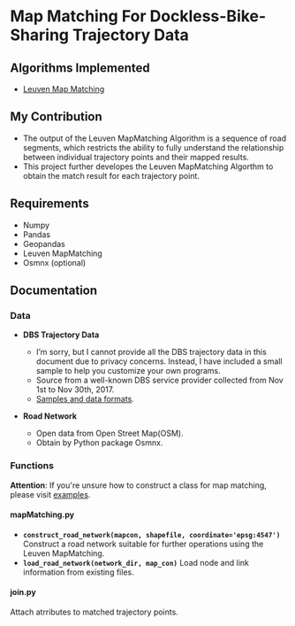 # Map Matching For Dockless-Bike-Sharing Trajectory Data
## Algorithms Implemented
- [Leuven Map Matching](https://leuvenmapmatching.readthedocs.io/en/latest/index.html)
## My Contribution
- The output of the Leuven MapMatching Algorithm is a sequence of road segments, which restricts the ability to fully understand the relationship between individual trajectory points and their mapped results.
- This project further developes the Leuven MapMatching Algorthm to obtain the match result for each trajectory point.
  
## Requirements
- Numpy
- Pandas
- Geopandas
- Leuven MapMatching
- Osmnx (optional)
  
## Documentation
### Data
- **DBS Trajectory Data**
  - I’m sorry, but I cannot provide all the DBS trajectory data in this document due to privacy concerns. Instead, I have included a small sample to help you customize your own programs.
  - Source from a well-known DBS service provider collected from Nov 1st to Nov 30th, 2017.
  - [Samples and data formats](https://github.com/XiWen0627/MaxEnIRL_Try/blob/main/MapMatching/Sample.txt).
  
- **Road Network**  
  - Open data from Open Street Map(OSM).
  - Obtain by Python package Osmnx. 
  
### **Functions**
**Attention**: If you're unsure how to construct a class for map matching, please visit [examples](https://leuvenmapmatching.readthedocs.io/en/latest/usage/introduction.html).

#### **mapMatching.py**
- **`construct_road_network(mapcon, shapefile, coordinate='epsg:4547')`** Construct a road network suitable for further operations using the Leuven MapMatching.
- **`load_road_network(network_dir, map_con)`** Load node and link information from existing files.
  
#### **join.py**
Attach atrributes to matched trajectory points.
